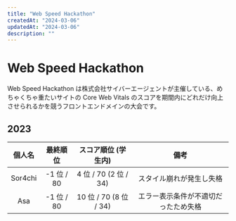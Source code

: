```yaml
---
title: "Web Speed Hackathon"
createdAt: "2024-03-06"
updatedAt: "2024-03-06"
description: ""
---
```

# Web Speed Hackathon
Web Speed Hackathon は株式会社サイバーエージェントが主催している、めちゃくちゃ重たいサイトの Core Web Vitals のスコアを期間内にどれだけ向上させられるかを競うフロントエンドメインの大会です。

## 2023
| 個人名 | 最終順位 | スコア順位 (学生内) | 備考 |
| :-: | :-: | :-: | :-: |
| Sor4chi | -1 位 / 80 | 4 位 / 70 (2 位 / 34) | スタイル崩れが発生し失格 |
| Asa | -1 位 / 80 | 10 位 / 70 (8 位 / 34) | エラー表示条件が不適切だったため失格 |